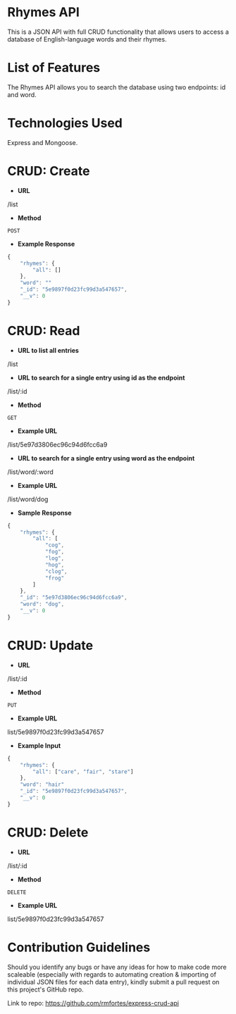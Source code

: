 # Rhymes API

This is a JSON API with full CRUD functionality that allows users to access a database of English-language words and their rhymes. 

# List of Features 

The Rhymes API allows you to search the database using two endpoints: id and word. 

# Technologies Used 

Express and Mongoose. 

# CRUD: Create 

* **URL**

/list

* **Method**

`POST`

* **Example Response**

```javascript
{
    "rhymes": {
        "all": []
    },
    "word": ""
    "_id": "5e9897f0d23fc99d3a547657",
    "__v": 0
}
```

# CRUD: Read

* **URL to list all entries**

/list

* **URL to search for a single entry using id as the endpoint**

/list/:id

* **Method**

`GET`

* **Example URL**

/list/5e97d3806ec96c94d6fcc6a9

* **URL to search for a single entry using word as the endpoint**

/list/word/:word

* **Example URL**

/list/word/dog

* **Sample Response**

```javascript
{
    "rhymes": {
        "all": [
            "cog",
            "fog",
            "log",
            "hog",
            "clog",
            "frog"
        ]
    },
    "_id": "5e97d3806ec96c94d6fcc6a9",
    "word": "dog",
    "__v": 0
}
```


# CRUD: Update

* **URL**

/list/:id 

* **Method**

`PUT`

* **Example URL**

list/5e9897f0d23fc99d3a547657

* **Example Input**

```javascript
{
    "rhymes": {
        "all": ["care", "fair", "stare"]
    },
    "word": "hair"
    "_id": "5e9897f0d23fc99d3a547657",
    "__v": 0
}
```

# CRUD: Delete

* **URL**

/list/:id

* **Method** 

`DELETE`

* **Example URL**

list/5e9897f0d23fc99d3a547657

# Contribution Guidelines 

Should you identify any bugs or have any ideas for how to make code more scaleable (especially with regards to automating creation & importing of individual JSON files for each data entry), kindly submit a pull request on this project's GitHub repo. 

Link to repo: https://github.com/rmfortes/express-crud-api